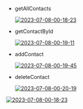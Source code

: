 <ul>
<li>
<p>getAllContacts</p>
<a href="https://ibb.co/9ZWXkBB"><img src="https://i.ibb.co/qJpG3hh/2023-07-08-00-18-23.png" alt="2023-07-08-00-18-23" border="0" /></a>
</li>
<li>
<p>getContactById</p>
<a href="https://ibb.co/j5hXfwj"><img src="https://i.ibb.co/g7yK9Wc/2023-07-08-00-19-11.png" alt="2023-07-08-00-19-11" border="0" /></a>
</li>
<li> <p>addContact</p><a href="https://ibb.co/Cw0X2Kc"><img src="https://i.ibb.co/8m8RcgC/2023-07-08-00-19-45.png" alt="2023-07-08-00-19-45" border="0" /></a></li>
<li> 
<p>deleteContact</p>
<a href="https://ibb.co/t3N1HnK"><img src="https://i.ibb.co/V3hkLb9/2023-07-08-00-20-19.png" alt="2023-07-08-00-20-19" border="0"></a>
</li>
</ul>

<a href="https://ibb.co/9ZWXkBB"><img src="https://i.ibb.co/9ZWXkBB/2023-07-08-00-18-23.png" alt="2023-07-08-00-18-23" border="0" /></a>
